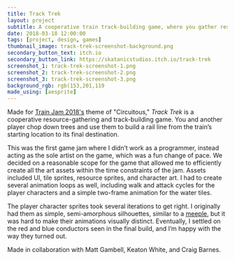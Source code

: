 ```yaml
---
title: Track Trek
layout: project
subtitle: A cooperative train track-building game, where you gather resources and work with another player to help your locomotive avoid obstacles and reach its destination.
date: 2018-03-18 12:00:00
tags: [project, design, games]
thumbnail_image: track-trek-screenshot-background.png
secondary_button_text: itch.io
secondary_button_link: https://skatanicstudios.itch.io/track-trek
screenshot_1: track-trek-screenshot-1.png
screenshot_2: track-trek-screenshot-2.png
screenshot_3: track-trek-screenshot-3.png
background_rgb: rgb(153,201,119
made_using: [aesprite]
---
```

Made for [Train Jam 2018's](https://itch.io/jam/train-jam-2018/entries) theme of "Circuitous," _Track Trek_ is a cooperative resource-gathering and track-building game. You and another player chop down trees and use them to build a rail line from the train’s starting location to its final destination.

This was the first game jam where I didn’t work as a programmer, instead acting as the sole artist on the game, which was a fun change of pace. We decided on a reasonable scope for the game that allowed me to efficiently create all the art assets within the time constraints of the jam. Assets included UI, tile sprites, resource sprites, and character art. I had to create several animation loops as well, including walk and attack cycles for the player characters and a simple two-frame animation for the water tiles.

The player character sprites took several iterations to get right. I originally had them as simple, semi-amorphous silhouettes, similar to a [meeple](https://en.wiktionary.org/wiki/meeple), but it was hard to make their animations visually distinct. Eventually, I settled on the red and blue conductors seen in the final build, and I’m happy with the way they turned out.

Made in collaboration with Matt Gambell, Keaton White, and Craig Barnes.